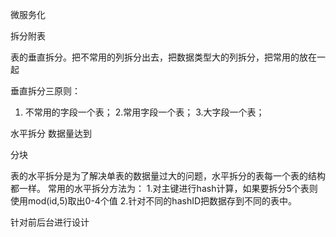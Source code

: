 微服务化

拆分附表

表的垂直拆分。把不常用的列拆分出去，把数据类型大的列拆分，把常用的放在一起

垂直拆分三原则： 
1. 不常用的字段一个表； 
2.常用字段一个表； 
3.大字段一个表；

水平拆分 
数据量达到

分块

表的水平拆分是为了解决单表的数据量过大的问题，水平拆分的表每一个表的结构都一样。 
常用的水平拆分方法为： 
1.对主键进行hash计算，如果要拆分5个表则使用mod(id,5)取出0-4个值 
2.针对不同的hashID把数据存到不同的表中。

针对前后台进行设计